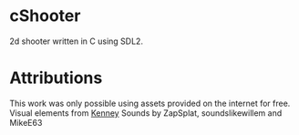 # cShooter
2d shooter written in C using SDL2. 

# Attributions
This work was only possible using assets provided on the internet for free.
Visual elements from [Kenney](https://www.kenney.nl)
Sounds by ZapSplat, soundslikewillem and MikeE63
